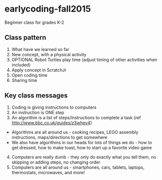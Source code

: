 # earlycoding-fall2015

Beginner class for grades K-2

## Class pattern
1. What have we learned so far
2. New concept, with a physical activity
3. OPTIONAL Robot Turtles play time (adjust timing of other activities when included)
4. Apply concept in ScratchJr
5. Open coding time
6. Sharing time

## Key class messages
1. Coding is giving instructions to computers
2. An instruction is ONE step
3. An algorithm is a list of steps/instructions to complete a task (ref http://www.bbc.co.uk/guides/z3whpv4)
  * Algorithms are all around us - cooking recipes, LEGO assembly instructions, maps/directions to get somewhere
  * We also have algorithms in our heads for lots of things we do - how to get dressed, how to make toast, how to start up a favorite video game
4. Computers are really dumb - they only do exactly what you tell them, no skipping or adding steps, no changing order
5. Computers are all around us - smartphones, cars, tablets, laptops, thermostats, microwaves, and more!

 
